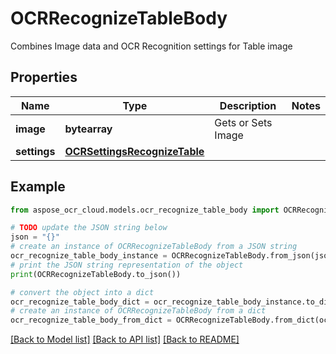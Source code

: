 # OCRRecognizeTableBody

Combines Image data and OCR Recognition settings for Table image

## Properties

Name | Type | Description | Notes
------------ | ------------- | ------------- | -------------
**image** | **bytearray** | Gets or Sets Image | 
**settings** | [**OCRSettingsRecognizeTable**](OCRSettingsRecognizeTable.md) |  | 

## Example

```python
from aspose_ocr_cloud.models.ocr_recognize_table_body import OCRRecognizeTableBody

# TODO update the JSON string below
json = "{}"
# create an instance of OCRRecognizeTableBody from a JSON string
ocr_recognize_table_body_instance = OCRRecognizeTableBody.from_json(json)
# print the JSON string representation of the object
print(OCRRecognizeTableBody.to_json())

# convert the object into a dict
ocr_recognize_table_body_dict = ocr_recognize_table_body_instance.to_dict()
# create an instance of OCRRecognizeTableBody from a dict
ocr_recognize_table_body_from_dict = OCRRecognizeTableBody.from_dict(ocr_recognize_table_body_dict)
```
[[Back to Model list]](../README.md#documentation-for-models) [[Back to API list]](../README.md#documentation-for-api-endpoints) [[Back to README]](../README.md)


